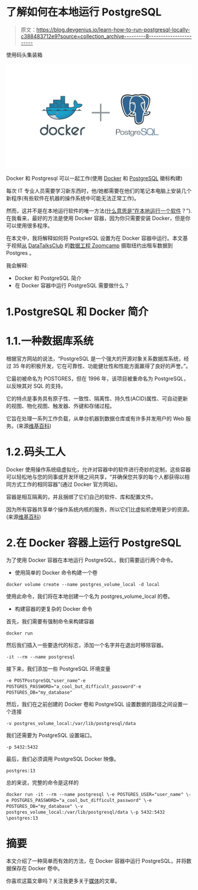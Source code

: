 # 了解如何在本地运行 PostgreSQL

> 原文：<https://blog.devgenius.io/learn-how-to-run-postgresql-locally-c388483712e9?source=collection_archive---------8----------------------->

使用码头集装箱

![](img/41d01117892cb822c92bff6a5d2ca500.png)

Docker 和 Postgresql 可以一起工作(使用 [Docker](https://www.docker.com/) 和 [PostgreSQL](https://www.postgresql.org/) 徽标构建)

每次 IT 专业人员需要学习新东西时，他/她都需要在他们的笔记本电脑上安装几个新程序(有些软件在机器的操作系统中可能无法正常工作)。

然而，这并不是在本地运行软件的唯一方法([什么意思是“在本地运行一个软件](https://medium.com/@lgsoliveira/what-means-to-run-one-software-locally-a8b556d6f34c)？”).在我看来，最好的方法是使用 Docker 容器，因为你只需要安装 Docker，但是你可以使用很多程序。

在本文中，我将解释如何将 PostgreSQL 设置为在 Docker 容器中运行。本文基于视频[从](https://www.youtube.com/watch?v=2JM-ziJt0WI&list=PL3MmuxUbc_hJed7dXYoJw8DoCuVHhGEQb) [DataTalksClub](https://datatalks.club/) 的[数据工程 Zoomcamp](https://github.com/DataTalksClub/data-engineering-zoomcamp) 摄取纽约出租车数据到 Postgres 。

我会解释:

*   Docker 和 PostgreSQL 简介
*   在 Docker 容器中运行 PostgreSQL 需要做什么？

# 1.PostgreSQL 和 Docker 简介

# 1.1.一种数据库系统

根据官方网站的说法，“PostgreSQL 是一个强大的开源对象关系数据库系统，经过 35 年的积极开发，它在可靠性、功能健壮性和性能方面赢得了良好的声誉。”。

它最初被命名为 POSTGRES，但在 1996 年，该项目被重命名为 PostgreSQL，以反映其对 SQL 的支持。

它的特点是事务具有原子性、一致性、隔离性、持久性(ACID)属性、可自动更新的视图、物化视图、触发器、外键和存储过程。

它旨在处理一系列工作负载，从单台机器到数据仓库或有许多并发用户的 Web 服务。(来源[维基百科](https://en.m.wikipedia.org/wiki/PostgreSQL))

# 1.2.码头工人

Docker 使用操作系统级虚拟化，允许对容器中的软件进行奇妙的定制，这些容器可以轻松地与您的同事或开发环境之间共享，“并确保您共享的每个人都获得以相同方式工作的相同容器”(通过 Docker 官方网站)。

容器是相互隔离的，并且捆绑了它们自己的软件、库和配置文件。

因为所有容器共享单个操作系统内核的服务，所以它们比虚拟机使用更少的资源。(来源[维基百科](https://en.m.wikipedia.org/wiki/Docker_(software)))

# 2.在 Docker 容器上运行 PostgreSQL

为了使用 Docker 容器在本地运行 PostgreSQL，我们需要运行两个命令。

*   使用简单的 Docker 命令构建一个卷

```
docker volume create --name postgres_volume_local -d local
```

使用此命令，我们将在本地创建一个名为 postgres_volume_local 的卷。

*   构建容器的更复杂的 Docker 命令

首先，我们需要有强制命令来构建容器

```
docker run
```

然后我们插入一些要迭代的标志，添加一个名字并在退出时移除容器。

```
-it --rm --name postgresql
```

接下来，我们添加一些 PostgreSQL 环境变量

```
-e POSTPostgreSQL"user_name"-e POSTGRES_PASSWORD="a_cool_but_difficult_password"-e POSTGRES_DB="my_database"
```

然后，我们在之前创建的 Docker 卷和 PostgreSQL 设置数据的路径之间设置一个连接

```
-v postgres_volume_local:/var/lib/postgresql/data
```

我们还需要为 PostgreSQL 设置端口。

```
-p 5432:5432
```

最后，我们必须调用 PostgreSQL Docker 映像。

```
postgres:13
```

总的来说，完整的命令是这样的

```
docker run -it --rm --name postgresql \-e POSTGRES_USER="user_name" \-e POSTGRES_PASSWORD="a_cool_but_difficult_password" \-e POSTGRES_DB="my_database" \-v postgres_volume_local:/var/lib/postgresql/data \-p 5432:5432 \postgres:13
```

# 摘要

本文介绍了一种简单而有效的方法，在 Docker 容器中运行 PostgreSQL，并将数据保存在 Docker 卷中。

你喜欢这篇文章吗？关注我更多关于[媒体](https://medium.com/@lgsoliveira)的文章。